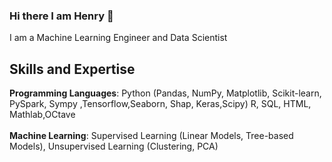 ### Hi there I am Henry 👋

I am a Machine Learning Engineer and Data Scientist 

## Skills and Expertise
**Programming Languages**: Python (Pandas, NumPy, Matplotlib, Scikit-learn, PySpark, Sympy ,Tensorflow,Seaborn, Shap, Keras,Scipy) R, SQL, HTML, Mathlab,OCtave
<br><br>
**Machine Learning**: Supervised Learning (Linear Models, Tree-based Models), Unsupervised Learning (Clustering, PCA)


